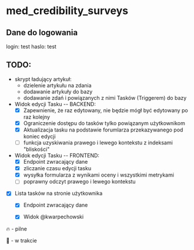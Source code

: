 # med_credibility_surveys

## Dane do logowania

login: test
haslo: test

## TODO:
* skrypt ładujący artykuł:
  * dzielenie artykułu na zdania
  * dodawanie artykuły do bazy
  * dodawanie zdań i powiązanych z nimi Tasków (Triggerem) do bazy
* Widok edycji Tasku
-- BACKEND:
  * [x] Zapewnienie, że raz edytowany, nie będzie mógł być edytowany po raz kolejny
  * [x] Ograniczenie dostępu do tasków tylko powiązanym użytkownikom
  * [x] Aktualizacja tasku na podstawie forumlarza przekazywanego pod koniec edycji
  * [ ] funkcja uzyskiwania prawego i lewego kontekstu z indeksami "bliskości"
* Widok edycji Tasku -- FRONTEND:
   * [x] Endpoint zwracający dane
  * [x] zliczanie czasu edycji tasku
  * [x] wysyłka formularza z wynikami oceny i wszystkimi metrykami
  * [ ] poprawny odczyt prawego i lewego kontekstu
* [x] Lista tasków na stronie użytkownika
  * [x] Endpoint zwracający dane
  * [x] Widok @kwarpechowski


  
🔥 - pilne

🚧 - w trakcie

